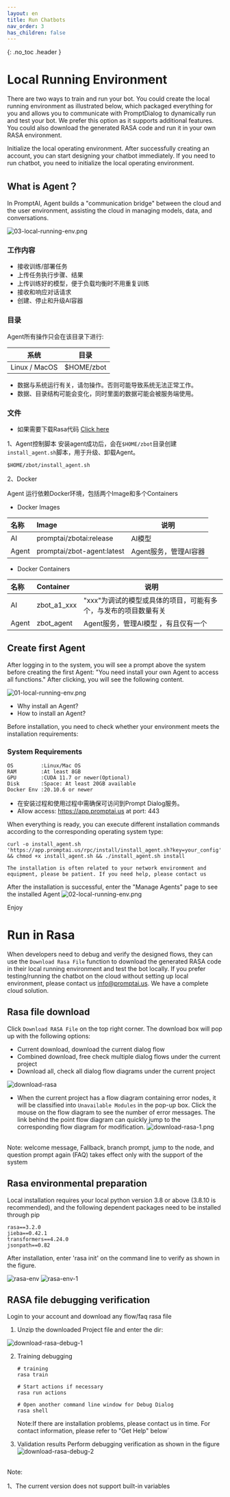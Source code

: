 ```yaml
---
layout: en
title: Run Chatbots
nav_order: 3
has_children: false
---
```

{: .no_toc .header }

# Local Running Environment

There are two ways to train and run your bot. You could create the local running environment as illustrated below, which packaged everything for you and allows you to communicate with PromptDialog to dynamically run and test your bot.  We prefer this option as it supports additional features.  You could also download the generated RASA code and run it in your own RASA environment.

Initialize the local operating environment. After successfully creating an account, you can start designing your chatbot immediately. If you need to run chatbot, you need to initialize the local operating environment.

## What is Agent？
In PromptAI, Agent builds a "communication bridge" between the cloud and the user environment, assisting the cloud in managing models, data, and conversations.


![03-local-running-env.png](/assets/images/local_running_env/03-local-running-env.png)

### 工作内容

- 接收训练/部署任务
- 上传任务执行步骤、结果
- 上传训练好的模型，便于负载均衡时不用重复训练
- 接收和响应对话请求
- 创建、停止和升级AI容器

### 目录
Agent所有操作只会在该目录下进行:

| 系统           | 目录             |
|---------------|-----------------|
| Linux / MacOS | $HOME/zbot     |

- 数据与系统运行有关，请勿操作。否则可能导致系统无法正常工作。
- 数据、目录结构可能会变化，同时里面的数据可能会被服务端使用。

<!--
Example:

```shell
.
└── .promptai
    ├── .agent
    │   ├── a1 ## 训练任务，目录名称为内部账户名称
    │   ├── download ## 训练数据目录
    │   ├── pqdata ## 缓存数据
    │   │   ├── reporter.published.project ## 发布项目的缓存
    │   │   ├── reporter.task.result ## 任务执行结果缓存
    │   │   └── reporter.task.step ## 任务执行步骤缓存
    │   └── published_project.conf ## 发布的项目数据
    └── .ai  ## AI 数据目录
        ├── log ## 日志目录
        │   └── a1 ## 目录名称为内部账户名称
        │       ├── debug ## 调试的日志
        │       ├── p_cm6gp9vx6igw ## 发布项目的日志 名称为项目ID，可能会有多个
        │       ├── p_cm6j0rozjncw
        │       └── p_cmaamgq4bsao
        ├── model ## 模型文件目录
        │   └── a1 ## 目录名称为内部账户名称
        │       ├── debug ## 调试的模型
        │       ├── p_cm6gp9vx6igw ## 发布项目的模型 名称为项目ID，可能会有多个
        │       ├── p_cm6j0rozjncw
        │       └── p_cmaamgq4bsao
        └── train ## 训练数据目录
            └── a1 ## 目录名称为内部账户名称
                ├── debug ## 调试的训练数据
                ├── p_cm6gp9vx6igw ## 发布项目的训练数据 名称为项目ID，可能会有多个
                ├── p_cm6j0rozjncw
                └── p_cmaamgq4bsao
```
-->

### 文件
- 如果需要下载Rasa代码 [Click here](/docs/run_bots/)

1、Agent控制脚本
安装agent成功后，会在`$HOME/zbot`目录创建`install_agent.sh`脚本，用于升级、卸载Agent。
```shell
$HOME/zbot/install_agent.sh
```

2、Docker

Agent 运行依赖Docker环境，包括两个Image和多个Containers
- Docker Images

| 名称   | Image                        | 说明                            |
|:------|:-----------------------------|---------------------------------|
|  AI   | promptai/zbotai:release      | AI模型                          |
| Agent | promptai/zbot-agent:latest   | Agent服务，管理AI容器             |

- Docker Containers

| 名称   | Container    | 说明                                                        |
|:------|:-------------|-------------------------------------------------------------|
|  AI   | zbot_a1_xxx  | "xxx"为调试的模型或具体的项目，可能有多个，与发布的项目数量有关       |
| Agent | zbot_agent   | Agent服务，管理AI模型 ，有且仅有一个                             |


## Create first Agent
After logging in to the system, you will see a prompt above the system before creating the first Agent: "You need install your own Agent to access all functions."
After clicking, you will see the following content.

![01-local-running-env.png](/assets/images/local_running_env/01-local-running-env.png)

- Why install an Agent?
- How to install an Agent?

Before installation, you need to check whether your environment meets the installation requirements:
### System Requirements
```text
OS         :Linux/Mac OS
RAM        :At least 8GB
GPU        :CUDA 11.7 or newer(Optional)
Disk       :Space: At least 20GB available
Docker Env :20.10.6 or newer
```

- 在安装过程和使用过程中需确保可访问到Prompt Dialog服务。
- Allow access: https://app.promptai.us at port: 443

When everything is ready, you can execute different installation commands according to the corresponding operating system type:
```shell
curl -o install_agent.sh 'https://app.promptai.us/rpc/install/install_agent.sh?key=your_config' && chmod +x install_agent.sh && ./install_agent.sh install
```
`The installation is often related to your network environment and equipment, please be patient. If you need help, please contact us`

After the installation is successful, enter the "Manage Agents" page to see the installed Agent
![02-local-running-env.png](/assets/images/local_running_env/02-local-running-env.png)

Enjoy


# Run in Rasa

When developers need to debug and verify the designed flows, they can use the `Download Rasa File` function to download the generated RASA code in their local running environment and test the bot locally.  If you prefer testing/running the chatbot on the cloud without setting up local environment, please contact us [info@promptai.us](info@promptai.us).  We have a complete cloud solution. 

## Rasa file download

Click `Download RASA File` on the top right corner.  The download box will pop up with the following options:

* Current download, download the current dialog flow
* Combined download, free check multiple dialog flows under the current project
* Download all, check all dialog flow diagrams under the current project

![download-rasa](/assets/images/dev_guide/download-rasa.png)

- When the current project has a flow diagram containing error nodes, it will be classified into `Unavailable Modules` in the pop-up box. Click the mouse on the flow diagram to see the number of error messages. The link behind the point flow diagram can quickly jump to the corresponding flow diagram for modification.
  ![download-rasa-1.png](/assets/images/dev_guide/download-rasa-1.png)

<br/>Note: welcome message, Fallback, branch prompt, jump to the node, and question prompt again (FAQ) takes effect only with the support of the system

## Rasa environmental preparation

Local installation requires your local python version 3.8 or above (3.8.10 is recommended), and the following dependent packages need to be installed through pip

```text
rasa==3.2.0
jieba==0.42.1
transformers==4.24.0
jsonpath==0.82
```

After installation, enter 'rasa init' on the command line to verify as shown in the figure.

![rasa-env](/assets/images/dev_guide/download-rasa-env.png)
![rasa-env-1](/assets/images/dev_guide/download-rasa-env-1.png)

## RASA file debugging verification

Login to your account and download any flow/faq rasa file

1. Unzip the downloaded Project file and enter the dir:

![download-rasa-debug-1](/assets/images/dev_guide/download-rasa-debug-1.jpg)

2. Training debugging

   ```shell
   # training
   rasa train
   
   # Start actions if necessary
   rasa run actions
   
   # Open another command line window for Debug Dialog
   rasa shell
   ```

   Note:If there are installation problems, please contact us in time. For contact information, please refer to "Get Help" below`

3. Validation results
   Perform debugging verification as shown in the figure
   ![download-rasa-debug-2](/assets/images/dev_guide/download-rasa-debug-2.jpg)

<br/>Note:

1、The current version does not support built-in variables

